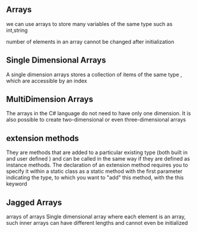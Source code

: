 

## Arrays

we can use arrays to store many variables of the same type such as int,string

number of elements in an array cannot be changed after initialization

## Single Dimensional Arrays

A single dimension arrays stores a collection of items of the same type , which are
accessible by an index


## MultiDimension Arrays
The arrays in the C# language do not need to have only one dimension. It is also possible to create two-dimensional or even three-dimensional arrays

## extension methods

They are methods that are added to a particular existing type (both built in and user defined )
and can be called in the same way if they are defined as instance methods.
The declaration of an extension method requires you to specify it within a static class
as a static method with the first parameter indicating the type, to which you want to "add"
this method, with the this keyword


## Jagged Arrays

arrays of arrays
Single dimensional array where each element is an array, such inner arrays can have different
lengths and cannot even be initialized 